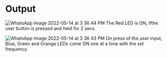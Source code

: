 # Output
![WhatsApp Image 2022-05-14 at 3 36 44 PM](https://user-images.githubusercontent.com/101269692/168421289-23e26ef6-1c5f-48d0-93a5-8d33c16988c9.jpeg)
The Red LED is ON, ifthe user button is pressed and held for 2 secs. 


![WhatsApp Image 2022-05-14 at 3 36 43 PM](https://user-images.githubusercontent.com/101269692/168421336-a56152af-3dd7-4263-8952-6d49cb4157ab.jpeg)
On press of the user input, Blue, Green and Orange LEDs come ON one at a time with the set frequency.
